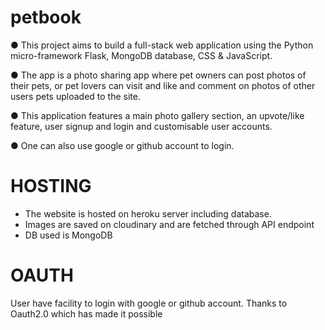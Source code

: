 # petbook
● This project aims to build a full-stack web application using the Python micro-framework Flask,
MongoDB database, CSS & JavaScript.

● The app is a photo sharing app where pet owners can post photos of their pets, or pet lovers can
visit and like and comment on photos of other users pets uploaded to the site.

● This application features a main photo gallery section, an upvote/like feature, user signup and
login and customisable user accounts.

● One can also use google or github account to login.

# HOSTING
<ul>
  <li>
    The website is hosted on heroku server including database.</li>
  
  <li>Images are saved on cloudinary and are fetched through API endpoint</li>
  <li> DB used is MongoDB</li>
  </ul>
  
  # OAUTH
  User have facility to login with google or github account. Thanks to Oauth2.0 which has made it possible
  
    
 
